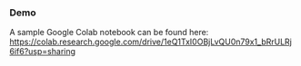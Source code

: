### Demo
A sample Google Colab notebook can be found here: https://colab.research.google.com/drive/1eQ1TxI0OBjLvQU0n79x1_bRrULRj6if6?usp=sharing